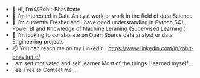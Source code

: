 - 👋 Hi, I’m @Rohit-Bhavikatte
- 👀 I’m interested in Data Analyst work or work in the field of data Science 
- 🌱 I’m currently Fresher and i have good understanding in Python,SQL, Power BI and Knowledge of Machine Leraning (Supervised Learning ) 
- 💞️ I’m looking to collaborate on Open Source data analyst or data Engineering projects
- 📫 You can reach me on my LinkedIn : https://www.linkedin.com/in/rohit-bhavikatte/
-    I am self motivated and self learner Most of the things i learned  myself...
-    Feel Free to Contact me ...  


<!---
Rohit-Bhavikatte1/Rohit-Bhavikatte1 is a ✨ special ✨ repository because its `README.md` (this file) appears on your GitHub profile.
You can click the Preview link to take a look at your changes.
--->

